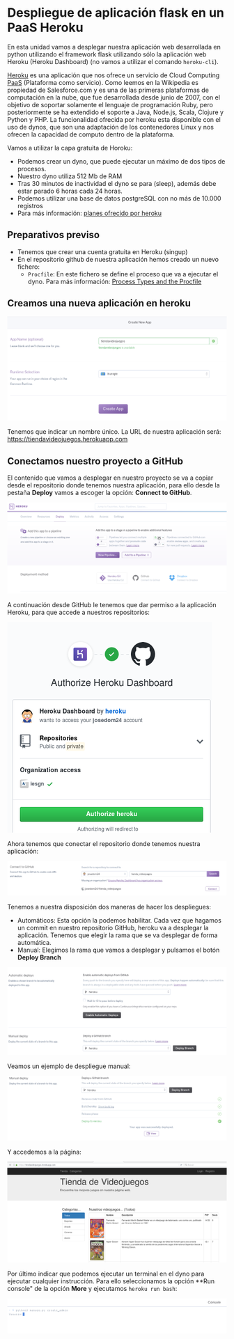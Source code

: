 # Despliegue de aplicación flask en un PaaS Heroku

En esta unidad vamos a desplegar nuestra aplicación web desarrollada en python utilizando el framework flask utilizando sólo la aplicación web Heroku (Heroku Dashboard) (no vamos a utilizar el comando `heroku-cli`).

[Heroku](https://www.heroku.com/) es una aplicación que nos ofrece un servicio de Cloud Computing [PaaS](https://en.wikipedia.org/wiki/Platform_as_a_service) (Plataforma como servicio). Como leemos en la Wikipedia es propiedad de Salesforce.com y es una de las primeras plataformas de computación en la nube, que fue desarrollada desde junio de 2007, con el objetivo de soportar solamente el lenguaje de programación Ruby, pero posteriormente se ha extendido el soporte a Java, Node.js, Scala, Clojure y Python y PHP. La funcionalidad ofrecida por heroku esta disponible con el uso de dynos, que son una adaptación de los contenedores Linux y nos ofrecen la capacidad de computo dentro de la plataforma.

Vamos a utilizar la capa gratuita de Horoku:

* Podemos crear un dyno, que puede ejecutar un máximo de dos tipos de procesos.
* Nuestro dyno utiliza 512 Mb de RAM
* Tras 30 minutos de inactividad el dyno se para (sleep), además debe estar parado 6 horas cada 24 horas.
* Podemos utilizar una base de datos postgreSQL con no más de 10.000 registros
* Para más información: [planes ofrecido por heroku](https://www.heroku.com/pricing#dynos-table-modal)

## Preparativos previso

* Tenemos que crear una cuenta gratuita en Heroku (singup)
* En el repositorio github de nuestra aplicación hemos creado un nuevo fichero:
	* `Procfile`: En este fichero se define el proceso que va a ejecutar el dyno. Para más información: [Process Types and the Procfile](https://devcenter.heroku.com/articles/procfile)

## Creamos una nueva aplicación en heroku

![heroku](img/heroku.png)

Tenemos que indicar un nombre único. La URL de nuestra aplicación será: https://tiendavideojuegos.herokuapp.com

## Conectamos nuestro proyecto a GitHub

El contenido que vamos a desplegar en nuestro proyecto se va a copiar desde el repositorio donde tenemos nuestra aplicación, para ello desde la pestaña **Deploy** vamos a escoger la opción: **Connect to GitHub**.

![heroku2](img/heroku2.png) 

A continuación desde GitHub le tenemos que dar permiso a la aplicación Heroku, para que accede a nuestros repositorios:

![heroku3](img/heroku3.png) 

Ahora tenemos que conectar el repositorio donde tenemos nuestra aplicación:
        
![heroku4](img/heroku4.png) 

Tenemos a nuestra disposición dos maneras de hacer los despliegues:

* Automáticos: Esta opción la podemos habilitar. Cada vez que hagamos un commit en nuestro repositorio GitHub, heroku va  a desplegar la aplicación. Tenemos que elegir la rama que se va desplegar de forma automática.
* Manual: Elegimos la rama que vamos a desplegar y pulsamos el botón **Deploy Branch**

![heroku5](img/heroku5.png) 

Veamos un ejemplo de despliegue manual:

![heroku6](img/heroku6.png) 

Y accedemos a la página:

![heroku7](img/heroku7.png) 

Por último indicar que podemos ejecutar un terminal en el dyno para ejecutar cualquier instrucción. Para ello seleccionamos la opción **Run console" de la opción **More** y ejecutamos `heroku run bash`:

![heroku8](img/heroku8.png) 
